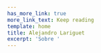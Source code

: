 ```yaml
---
has_more_link: true
more_link_text: Keep reading
template: home
title: Alejandro Lariguet
excerpt: 'Sobre '
---
```

